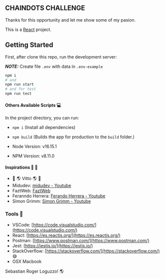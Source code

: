 ## CHAINDOTS CHALLENGE

Thanks for this opportunity and let me show some of my pasion.

This is a [React](https://es.reactjs.org/) project.

## Getting Started

First, after clone this repo, run the development server:

**_NOTE:_** Create file `.env` with data in `.env-example`

```bash
npm i
# and
npm run start
# and for test
npm run test
```

#### Others Available Scripts 💻

In the project directory, you can run:

- `npm i` (Install all dependencies)
- `npm build` (Builds the app for production to the `build` folder.)

- Node Version: v16.15.1
- NPM Version: v8.11.0

#### Inspirations 🤯 🧠

- 🌈 🌎 Vitto 🌎 🏹
- Midudev: [midudev - Youtube](https://www.youtube.com/channel/UC8LeXCWOalN8SxlrPcG-PaQ)
- FaztWeb: [FaztWeb](https://www.faztweb.com/)
- Feranndo Herrera: [Ferando Herrera - Youtube](https://www.youtube.com/c/FernandoHerreraCr)
- Simon Grimm: [Simon Grimm - Youtube](https://www.youtube.com/channel/UCZZPgUIorPao48a1tBYSDgg)

### Tools 🧩

- VSCode: [https://code.visualstudio.com/](https://code.visualstudio.com/)
- React: [https://es.reactjs.org/](https://es.reactjs.org/)
- Postman: [https://www.postman.com/](https://www.postman.com/)
- Jest: [https://jestjs.io/](https://jestjs.io/)
- StackOverflow: [https://stackoverflow.com/](https://stackoverflow.com/) 😅
- OSX Macbook

Sebastian Roger Loguzzo! 🌎
